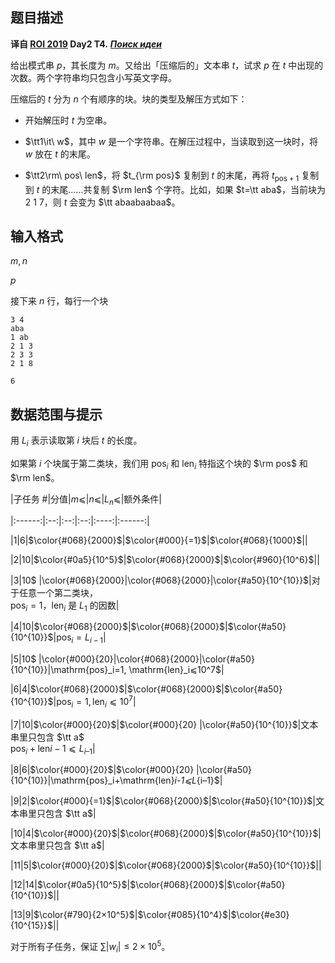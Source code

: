 ## 题目描述

**译自 [ROI 2019](http://neerc.ifmo.ru/school/archive/2018-2019.html) Day2 T4.** ***[Поиск идеи](http://neerc.ifmo.ru/school/archive/2018-2019/ru-olymp-roi-2019-day2.pdf)***

给出模式串 $p$，其长度为 $m$。又给出「压缩后的」文本串 $t$，试求 $p$ 在 $t$ 中出现的次数。两个字符串均只包含小写英文字母。

压缩后的 $t$ 分为 $n$ 个有顺序的块。块的类型及解压方式如下：

+ 开始解压时 $t$ 为空串。
+ $\tt1\it\ w$，其中 $w$ 是一个字符串。在解压过程中，当读取到这一块时，将 $w$ 放在 $t$ 的末尾。
+ $\tt2\rm\ pos\ len$，将 $t_{\rm pos}$ 复制到 $t$ 的末尾，再将 $t_{\mathrm{pos}+1}$ 复制到 $t$ 的末尾……共复制 $\rm len$ 个字符。比如，如果 $t=\tt aba$，当前块为 $2\ 1\ 7$，则 $t$ 会变为 $\tt abaabaabaa$。




## 输入格式

$m,n$  
$p$  
接下来 $n$ 行，每行一个块

```input1
3 4
aba
1 ab
2 1 3
2 3 3
2 1 8
```

```output1
6
```

## 数据范围与提示

用 $L_i$ 表示读取第 $i$ 块后 $t$ 的长度。
如果第 $i$ 个块属于第二类块，我们用 $\mathrm{pos}_i$ 和 $\mathrm{len}_i$ 特指这个块的 $\rm pos$ 和 $\rm len$。

|子任务 #|分值|$m⩽$|$n⩽$|$L_n⩽$|额外条件|
|:------:|:--:|:--:|:--:|:----:|:------:|
|1|6|$\color{#068}{2000}$|$\color{#000}{=1}$|$\color{#068}{1000}$||
|2|10|$\color{#0a5}{10^5}$|$\color{#068}{2000}$|$\color{#960}{10^6}$||
|3|10$ $|$\color{#068}{2000}$|$\color{#068}{2000}$|$\color{#a50}{10^{10}}$|对于任意一个第二类块，<br> $\mathrm{pos}_i=1$，$\mathrm{len}_i$ 是 $L_1$ 的因数|
|4|10|$\color{#068}{2000}$|$\color{#068}{2000}$|$\color{#a50}{10^{10}}$|$\mathrm{pos}_i = L_{i−1}$|
|5|10$ $|$\color{#000}{20}$|$\color{#068}{2000}$|$\color{#a50}{10^{10}}$|$\mathrm{pos}_i=1, \mathrm{len}_i⩽10^7$|
|6|4|$\color{#068}{2000}$|$\color{#068}{2000}$|$\color{#a50}{10^{10}}$|$\mathrm{pos}_i=1, \mathrm{len}_i⩽10^7$|
|7|10|$\color{#000}{20}$|$\color{#000}{20} $|$\color{#a50}{10^{10}}$|文本串里只包含 $\tt a$<br>$\mathrm{pos}_i+\mathrm{len}i-1⩽L_{i–1}$|
|8|6|$\color{#000}{20}$|$\color{#000}{20} $|$\color{#a50}{10^{10}}$|$\mathrm{pos}_i+\mathrm{len}_i-1⩽L_{i–1}$|
|9|2|$\color{#000}{=1}$|$\color{#068}{2000}$|$\color{#a50}{10^{10}}$|文本串里只包含 $\tt a$|
|10|4|$\color{#000}{20}$|$\color{#068}{2000}$|$\color{#a50}{10^{10}}$|文本串里只包含 $\tt a$|
|11|5|$\color{#000}{20}$|$\color{#068}{2000}$|$\color{#a50}{10^{10}}$||
|12|14|$\color{#0a5}{10^5}$|$\color{#068}{2000}$|$\color{#a50}{10^{10}}$||
|13|9|$\color{#790}{2×10^5}$|$\color{#085}{10^4}$|$\color{#e30}{10^{15}}$||

对于所有子任务，保证 $\sum |w_i|\le 2\times 10^5$。

